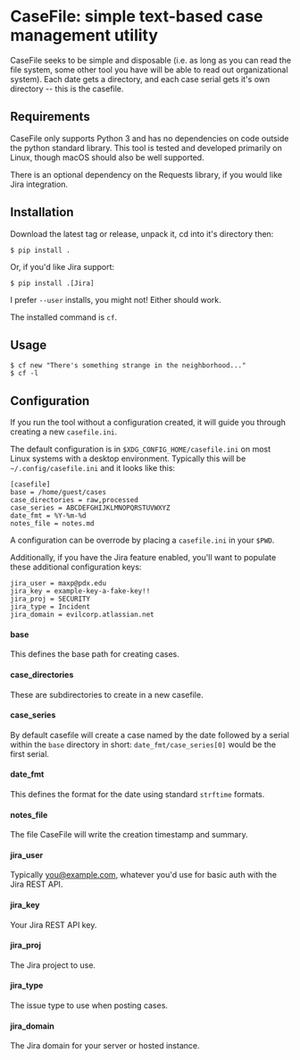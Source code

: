 # CaseFile: simple text-based case management utility
CaseFile seeks to be simple and disposable (i.e. as long as you can read the
file system, some other tool you have will be able to read out organizational
system).  Each date gets a directory, and each case serial gets it's own
directory -- this is the casefile.


## Requirements
CaseFile only supports Python 3 and has no dependencies on code outside the
python standard library. This tool is tested and developed primarily on Linux,
though macOS should also be well supported.

There is an optional dependency on the Requests library, if you would like Jira
integration.

## Installation
Download the latest tag or release, unpack it, cd into it's directory then:

    $ pip install .

Or, if you'd like Jira support:

    $ pip install .[Jira]

I prefer `--user` installs, you might not! Either should work.

The installed command is `cf`.

## Usage


    $ cf new "There's something strange in the neighborhood..."
    $ cf -l

## Configuration
If you run the tool without a configuration created, it will guide you through
creating a new `casefile.ini`.

The default configuration is in `$XDG_CONFIG_HOME/casefile.ini` on most Linux
systems with a desktop environment. Typically this will be `~/.config/casefile.ini`
and it looks like this:

    [casefile]
    base = /home/guest/cases
    case_directories = raw,processed
    case_series = ABCDEFGHIJKLMNOPQRSTUVWXYZ
    date_fmt = %Y-%m-%d
    notes_file = notes.md

A configuration can be overrode by placing a `casefile.ini` in your `$PWD`.

Additionally, if you have the Jira feature enabled, you'll want to populate
these additional configuration keys:

    jira_user = maxp@pdx.edu
    jira_key = example-key-a-fake-key!!
    jira_proj = SECURITY
    jira_type = Incident
    jira_domain = evilcorp.atlassian.net

#### base
This defines the base path for creating cases.

#### case_directories
These are subdirectories to create in a new casefile.

#### case_series
By default casefile will create a case named by the date followed by a serial
within the `base` directory in short: `date_fmt/case_series[0]` would be the
first serial.

#### date_fmt
This defines the format for the date using standard `strftime` formats.

#### notes_file
The file CaseFile will write the creation timestamp and summary.

#### jira_user
Typically you@example.com, whatever you'd use for basic auth with the Jira REST
API.

#### jira_key
Your Jira REST API key.

#### jira_proj
The Jira project to use.

#### jira_type
The issue type to use when posting cases.

#### jira_domain
The Jira domain for your server or hosted instance.
